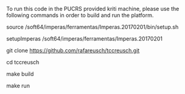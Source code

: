 To run this code in the PUCRS provided kriti machine, please use the following commands in order to build and run the platform.

source /soft64/imperas/ferramentas/Imperas.20170201/bin/setup.sh

setupImperas /soft64/imperas/ferramentas/Imperas.20170201

git clone https://github.com/rafareusch/tccreusch.git

cd tccreusch

make build

make run


